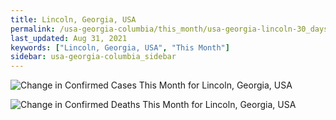 ```yaml
---
title: Lincoln, Georgia, USA
permalink: /usa-georgia-columbia/this_month/usa-georgia-lincoln-30_days.html
last_updated: Aug 31, 2021
keywords: ["Lincoln, Georgia, USA", "This Month"]
sidebar: usa-georgia-columbia_sidebar
---
```


![Change in Confirmed Cases This Month for Lincoln, Georgia, USA](/covid_tracker/images/graphs/usa-georgia-lincoln-delta_confirmed-30_days_graph.png)

![Change in Confirmed Deaths This Month for Lincoln, Georgia, USA](/covid_tracker/images/graphs/usa-georgia-lincoln-delta_deaths-30_days_graph.png)
